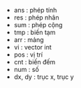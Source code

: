 * ans : phép tính
* res : phép nhân
* sum : phép cộng
* tmp : biến tạm
* arr : mảng
* vi : vector int
* pos : vị trí
* cnt : biến đếm
* num : số
* dx, dy : trục x, trục y
